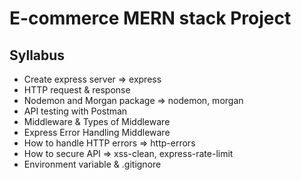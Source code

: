 # E-commerce MERN stack Project

## Syllabus

- Create express server => express
- HTTP request & response
- Nodemon and Morgan package => nodemon, morgan
- API testing with Postman
- Middleware & Types of Middleware
- Express Error Handling Middleware
- How to handle HTTP errors => http-errors
- How to secure API => xss-clean, express-rate-limit
- Environment variable & .gitignore